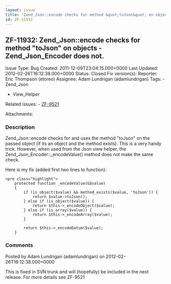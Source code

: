 ```yaml
---
layout: issue
title: "Zend_Json::encode checks for method &quot;toJson&quot; on objects - Zend_Json_Encoder does not."
id: ZF-11932
---
```


ZF-11932: Zend\_Json::encode checks for method "toJson" on objects - Zend\_Json\_Encoder does not.
--------------------------------------------------------------------------------------------------

 Issue Type: Bug Created: 2011-12-09T23:04:15.000+0000 Last Updated: 2012-02-26T16:12:38.000+0000 Status: Closed Fix version(s): 
 Reporter:  Eric Thompson (etoreo)  Assignee:  Adam Lundrigan (adamlundrigan)  Tags: - Zend\_Json
- View\_Helper
 
 Related issues: - [ZF-9521](/issues/browse/ZF-9521)
 
 Attachments: 
### Description

Zend\_Json::encode checks for and uses the method "toJson" on the passed object (if its an object and the method exists). This is a very handy trick. However, when used from the Json view helper, the Zend\_Json\_Encoder::\_encodeValue() method does not make the same check.

Here is my fix (added first two lines to function):

 
    <pre class="highlight">
        protected function _encodeValue(&$value)
        {
            if (is_object($value) && method_exists($value, 'toJson')) {
                return $value->toJson();
            } else if (is_object($value)) {
                return $this->_encodeObject($value);
            } else if (is_array($value)) {
                return $this->_encodeArray($value);
            }
    
            return $this->_encodeDatum($value);
        }


 

 

### Comments

Posted by Adam Lundrigan (adamlundrigan) on 2012-02-26T16:12:38.000+0000

This is fixed in SVN trunk and will (hopefully) be included in the next release. For more details see ZF-9521

 

 